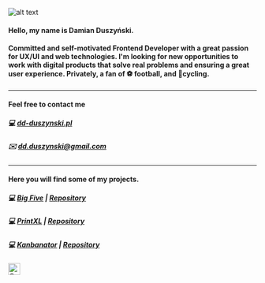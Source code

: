 ![alt text](http://dd-duszynski.pl/static/media/img.jpg "dd-duszynski.pl")
#### Hello, my name is Damian Duszyński.
#### Committed and self-motivated Frontend Developer with a great passion for UX/UI and web technologies. I'm looking for new opportunities to work with digital products that solve real problems and ensuring a great user experience. Privately, a fan of ⚽ football, and 🚴cycling. 
---
#### Feel free to contact me 
##### 💻 [dd-duszynski.pl](https://dd-duszynski.pl) 
##### ✉️ dd.duszynski@gmail.com
---
#### Here you will find some of my projects.
##### 💻 [Big Five](https://dd-duszynski.github.io/big-five/) | [Repository](https://github.com/dd-duszynski/big-five)
##### 💻 [PrintXL](https://printxl.pl/) | [Repository](https://github.com/dd-duszynski/pxlGatsby)
##### 💻 [Kanbanator](https://printxl.pl/) | [Repository](https://github.com/dd-duszynski/kanbanator)



<link rel="stylesheet" href="https://cdn.jsdelivr.net/gh/devicons/devicon@master/devicon.min.css">
<img alt="Gatsby" title="Gatsby" src="https://www.seekicon.com/free-icon-download/gatsbyjs-icon_1.svg" height="24"> &nbsp;&nbsp;&nbsp;&nbsp;



